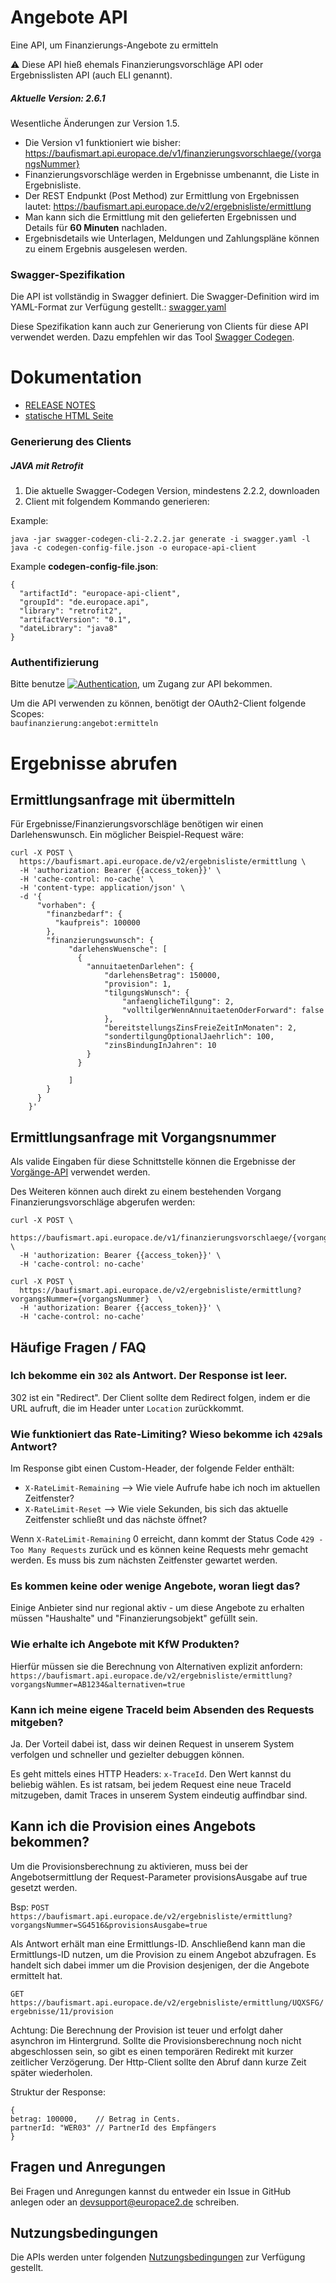# Angebote API

Eine API, um Finanzierungs-Angebote zu ermitteln

⚠️ Diese API hieß ehemals Finanzierungsvorschläge API oder Ergebnisslisten API (auch ELI genannt).

##### Aktuelle Version: 2.6.1

Wesentliche Änderungen zur Version 1.5.

* Die Version v1 funktioniert wie bisher: https://baufismart.api.europace.de/v1/finanzierungsvorschlaege/{vorgangsNummer}
* Finanzierungsvorschläge werden in Ergebnisse umbenannt, die Liste in Ergebnisliste.
* Der REST Endpunkt (Post Method) zur Ermittlung von Ergebnissen lautet: https://baufismart.api.europace.de/v2/ergebnisliste/ermittlung
* Man kann sich die Ermittlung mit den gelieferten Ergebnissen und Details für **60 Minuten** nachladen.
* Ergebnisdetails wie Unterlagen, Meldungen und Zahlungspläne können zu einem Ergebnis ausgelesen werden.


### Swagger-Spezifikation

Die API ist vollständig in Swagger definiert. Die Swagger-Definition wird im YAML-Format zur Verfügung gestellt.: [swagger.yaml](https://github.com/europace/baufismart-angebote-api/blob/master/swagger.yaml)

Diese Spezifikation kann auch zur Generierung von Clients für diese API verwendet
werden. Dazu empfehlen wir das Tool [Swagger Codegen](https://github.com/swagger-api/swagger-codegen). 

# Dokumentation

 - [RELEASE NOTES](https://github.com/hypoport/finanzierungsvorschlaege-api/releases)
 - [statische HTML Seite](http://htmlpreview.github.io?https://raw.githubusercontent.com/hypoport/finanzierungsvorschlaege-api/master/Dokumentation/index.html)

### Generierung des Clients
##### JAVA mit Retrofit

1. Die aktuelle Swagger-Codegen Version, mindestens 2.2.2, downloaden
2. Client mit folgendem Kommando generieren:

Example:

```
java -jar swagger-codegen-cli-2.2.2.jar generate -i swagger.yaml -l java -c codegen-config-file.json -o europace-api-client
```

Example **codegen-config-file.json**:

```
{
  "artifactId": "europace-api-client",
  "groupId": "de.europace.api",
  "library": "retrofit2",
  "artifactVersion": "0.1",
  "dateLibrary": "java8"
}

```

### Authentifizierung
Bitte benutze [![Authentication](https://img.shields.io/badge/Auth-OAuth2-green)](https://github.com/europace/authorization-api), um Zugang zur API bekommen.

Um die API verwenden zu können, benötigt der OAuth2-Client folgende Scopes: \
`baufinanzierung:angebot:ermitteln`

# Ergebnisse abrufen

## Ermittlungsanfrage mit übermitteln

Für Ergebnisse/Finanzierungsvorschläge benötigen wir einen Darlehenswunsch. Ein möglicher Beispiel-Request wäre:

```
curl -X POST \
  https://baufismart.api.europace.de/v2/ergebnisliste/ermittlung \
  -H 'authorization: Bearer {{access_token}}' \
  -H 'cache-control: no-cache' \
  -H 'content-type: application/json' \
  -d '{
      "vorhaben": {
        "finanzbedarf": {
          "kaufpreis": 100000
        },
        "finanzierungswunsch": {
             "darlehensWuensche": [
               {
                 "annuitaetenDarlehen": {
                     "darlehensBetrag": 150000,
                     "provision": 1,
                     "tilgungsWunsch": {
                         "anfaenglicheTilgung": 2,
                         "volltilgerWennAnnuitaetenOderForward": false
                     },
                     "bereitstellungsZinsFreieZeitInMonaten": 2,
                     "sondertilgungOptionalJaehrlich": 100,
                     "zinsBindungInJahren": 10
                 }
               }

             ]
        }
      }
    }'
```

## Ermittlungsanfrage mit Vorgangsnummer

Als valide Eingaben für diese Schnittstelle können die Ergebnisse der [Vorgänge-API](https://github.com/hypoport/vorgaenge-api)
verwendet werden.

Des Weiteren können auch direkt zu einem bestehenden Vorgang Finanzierungsvorschläge abgerufen werden:

```
curl -X POST \
  https://baufismart.api.europace.de/v1/finanzierungsvorschlaege/{vorgangsNummer}  \
  -H 'authorization: Bearer {{access_token}}' \
  -H 'cache-control: no-cache'
```


```
curl -X POST \
  https://baufismart.api.europace.de/v2/ergebnisliste/ermittlung?vorgangsNummer={vorgangsNummer}  \
  -H 'authorization: Bearer {{access_token}}' \
  -H 'cache-control: no-cache'
```

## Häufige Fragen / FAQ

### Ich bekomme ein `302` als Antwort. Der Response ist leer.
302 ist ein "Redirect". Der Client sollte dem Redirect folgen, indem er die URL aufruft, die im Header unter `Location` zurückkommt.

### Wie funktioniert das Rate-Limiting? Wieso bekomme ich `429`als Antwort?
Im Response gibt einen Custom-Header, der folgende Felder enthält:

* `X-RateLimit-Remaining` —> Wie viele Aufrufe habe ich noch im aktuellen Zeitfenster?
* `X-RateLimit-Reset` —> Wie viele Sekunden, bis sich das aktuelle Zeitfenster schließt und das nächste öffnet?

Wenn `X-RateLimit-Remaining` 0 erreicht, dann kommt der Status Code `429 - Too Many Requests` zurück und es können keine Requests mehr gemacht werden. Es muss bis zum nächsten Zeitfenster gewartet werden.


### Es kommen keine oder wenige Angebote, woran liegt das?
Einige Anbieter sind nur regional aktiv - um diese Angebote zu erhalten müssen "Haushalte" und "Finanzierungsobjekt" gefüllt sein.

### Wie erhalte ich Angebote mit KfW Produkten?
Hierfür müssen sie die Berechnung von Alternativen explizit anfordern: `https://baufismart.api.europace.de/v2/ergebnisliste/ermittlung?vorgangsNummer=AB1234&alternativen=true`

### Kann ich meine eigene TraceId beim Absenden des Requests mitgeben?
Ja. Der Vorteil dabei ist, dass wir deinen Request in unserem System verfolgen und schneller und gezielter debuggen können.

Es geht mittels eines HTTP Headers: `x-TraceId`. Den Wert kannst du beliebig wählen. Es ist ratsam, bei jedem Request eine neue TraceId mitzugeben, damit Traces in unserem System eindeutig auffindbar sind.

## Kann ich die Provision eines Angebots bekommen?

Um die Provisionsberechnung zu aktivieren, muss bei der Angebotsermittlung der Request-Parameter provisionsAusgabe auf true gesetzt werden.

Bsp: `POST https://baufismart.api.europace.de/v2/ergebnisliste/ermittlung?vorgangsNummer=SG4516&provisionsAusgabe=true`

Als Antwort erhält man eine Ermittlungs-ID. Anschließend kann man die Ermittlungs-ID nutzen, um die Provision zu einem Angebot abzufragen. Es handelt sich dabei immer um die Provision desjenigen, der die Angebote ermittelt hat.

`GET https://baufismart.api.europace.de/v2/ergebnisliste/ermittlung/UQXSFG/ergebnisse/11/provision`

Achtung: Die Berechnung der Provision ist teuer und erfolgt daher asynchron im Hintergrund. Sollte die Provisionsberechnung noch nicht abgeschlossen sein, so gibt es einen temporären Redirekt mit kurzer zeitlicher Verzögerung. Der Http-Client sollte den Abruf dann kurze Zeit später wiederholen.

Struktur der Response:
```
{
betrag: 100000,    // Betrag in Cents.
partnerId: "WER03" // PartnerId des Empfängers
}
```



## Fragen und Anregungen
Bei Fragen und Anregungen kannst du entweder ein Issue in GitHub anlegen oder an [devsupport@europace2.de](mailto:devsupport@europace2.de) schreiben.


## Nutzungsbedingungen
Die APIs werden unter folgenden [Nutzungsbedingungen](https://developer.europace.de/terms/) zur Verfügung gestellt.
